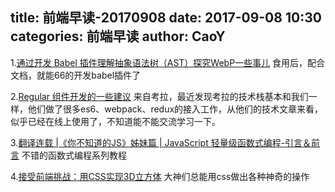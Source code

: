 title: 前端早读-20170908
date: 2017-09-08 10:30
categories: 前端早读
author: CaoY
---

1.[通过开发 Babel 插件理解抽象语法树（AST）探究WebP一些事儿](http://www.zcfy.cc/article/347)
食用后，配合文档，就能66的开发babel插件了

2.[Regular 组件开发的一些建议](https://github.com/kaola-fed/blog/issues/102)
来自考拉，最近发现考拉的技术栈基本和我们一样，他们做了很多es6、webpack、redux的接入工作，从他们的技术文章来看，似乎已经在线上使用了，不知道能不能交流学习一下。

3.[翻译连载 |《你不知道的JS》姊妹篇 | JavaScript 轻量级函数式编程-引言＆前言](https://juejin.im/post/599a7d8a518825242147afe8)
不错的函数式编程系列教程

4.[接受前端挑战：用CSS实现3D立方体](http://www.zcfy.cc/article/front-end-challenge-accepted-css-3d-cube-ndash-smashing-magazine-872.html?t=new)
大神们总能用css做出各种神奇的操作